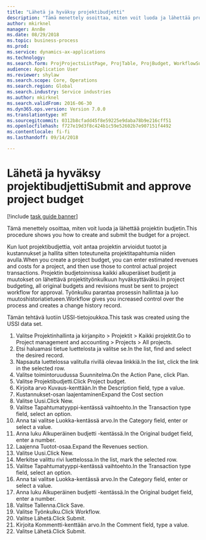 ```yaml
--- 
title: "Lähetä ja hyväksy projektibudjetti"
description: "Tämä menettely osoittaa, miten voit luoda ja lähettää projektin budjetin."
author: mkirknel
manager: AnnBe
ms.date: 08/29/2018
ms.topic: business-process
ms.prod: 
ms.service: dynamics-ax-applications
ms.technology: 
ms.search.form: ProjProjectsListPage, ProjTable, ProjBudget, WorkflowSubmitDialog
audience: Application User
ms.reviewer: shylaw
ms.search.scope: Core, Operations
ms.search.region: Global
ms.search.industry: Service industries
ms.author: mkirknel
ms.search.validFrom: 2016-06-30
ms.dyn365.ops.version: Version 7.0.0
ms.translationtype: HT
ms.sourcegitcommit: 0312b8cfadd45f8e59225e9daba78b9e216cff51
ms.openlocfilehash: f727e19d3f8c424b1c59e52602b7e907151f4492
ms.contentlocale: fi-fi
ms.lasthandoff: 09/14/2018

---
```

# <a name="submit-and-approve-project-budget"></a><span data-ttu-id="07433-103">Lähetä ja hyväksy projektibudjetti</span><span class="sxs-lookup"><span data-stu-id="07433-103">Submit and approve project budget</span></span>

[!include [task guide banner](../../includes/task-guide-banner.md)]

<span data-ttu-id="07433-104">Tämä menettely osoittaa, miten voit luoda ja lähettää projektin budjetin.</span><span class="sxs-lookup"><span data-stu-id="07433-104">This procedure shows you how to create and submit the budget for a project.</span></span> 

<span data-ttu-id="07433-105">Kun luot projektibudjettia, voit antaa projektin arvioidut tuotot ja kustannukset ja hallita sitten toteutuneita projektitapahtumia niiden avulla.</span><span class="sxs-lookup"><span data-stu-id="07433-105">When you create a project budget, you can enter estimated revenues and costs for a project, and then use those to control actual project transactions.</span></span> <span data-ttu-id="07433-106">Projektin budjetoinnissa kaikki alkuperäiset budjetit ja muutokset on lähettävä projektityönkulkuun hyväksyttäväksi.</span><span class="sxs-lookup"><span data-stu-id="07433-106">In project budgeting, all original budgets and revisions must be sent to project workflow for approval.</span></span> <span data-ttu-id="07433-107">Työnkulku parantaa prosessin hallintaa ja luo muutoshistoriatietueen.</span><span class="sxs-lookup"><span data-stu-id="07433-107">Workflow gives you increased control over the process and creates a change history record.</span></span>

<span data-ttu-id="07433-108">Tämän tehtävä luotiin USSI-tietojoukkoa.</span><span class="sxs-lookup"><span data-stu-id="07433-108">This task was created using the USSI data set.</span></span>

1. <span data-ttu-id="07433-109">Valitse Projektinhallinta ja kirjanpito > Projektit > Kaikki projektit.</span><span class="sxs-lookup"><span data-stu-id="07433-109">Go to Project management and accounting > Projects > All projects.</span></span>
2. <span data-ttu-id="07433-110">Etsi haluamasi tietue luettelosta ja valitse se.</span><span class="sxs-lookup"><span data-stu-id="07433-110">In the list, find and select the desired record.</span></span>
3. <span data-ttu-id="07433-111">Napsauta luettelossa valitulla rivillä olevaa linkkiä.</span><span class="sxs-lookup"><span data-stu-id="07433-111">In the list, click the link in the selected row.</span></span>
4. <span data-ttu-id="07433-112">Valitse toimintoruudussa Suunnitelma.</span><span class="sxs-lookup"><span data-stu-id="07433-112">On the Action Pane, click Plan.</span></span>
5. <span data-ttu-id="07433-113">Valitse Projektibudjetti.</span><span class="sxs-lookup"><span data-stu-id="07433-113">Click Project budget.</span></span>
6. <span data-ttu-id="07433-114">Kirjoita arvo Kuvaus-kenttään.</span><span class="sxs-lookup"><span data-stu-id="07433-114">In the Description field, type a value.</span></span>
7. <span data-ttu-id="07433-115">Kustannukset-osan laajentaminen</span><span class="sxs-lookup"><span data-stu-id="07433-115">Expand the Cost section</span></span>
8. <span data-ttu-id="07433-116">Valitse Uusi.</span><span class="sxs-lookup"><span data-stu-id="07433-116">Click New.</span></span>
9. <span data-ttu-id="07433-117">Valitse Tapahtumatyyppi-kentässä vaihtoehto.</span><span class="sxs-lookup"><span data-stu-id="07433-117">In the Transaction type field, select an option.</span></span>
10. <span data-ttu-id="07433-118">Anna tai valitse Luokka-kentässä arvo.</span><span class="sxs-lookup"><span data-stu-id="07433-118">In the Category field, enter or select a value.</span></span>
11. <span data-ttu-id="07433-119">Anna luku Alkuperäinen budjetti -kentässä.</span><span class="sxs-lookup"><span data-stu-id="07433-119">In the Original budget field, enter a number.</span></span>
12. <span data-ttu-id="07433-120">Laajenna Tuotot-osaa.</span><span class="sxs-lookup"><span data-stu-id="07433-120">Expand the Revenues section.</span></span>
13. <span data-ttu-id="07433-121">Valitse Uusi.</span><span class="sxs-lookup"><span data-stu-id="07433-121">Click New.</span></span>
14. <span data-ttu-id="07433-122">Merkitse valittu rivi luettelossa.</span><span class="sxs-lookup"><span data-stu-id="07433-122">In the list, mark the selected row.</span></span>
15. <span data-ttu-id="07433-123">Valitse Tapahtumatyyppi-kentässä vaihtoehto.</span><span class="sxs-lookup"><span data-stu-id="07433-123">In the Transaction type field, select an option.</span></span>
16. <span data-ttu-id="07433-124">Anna tai valitse Luokka-kentässä arvo.</span><span class="sxs-lookup"><span data-stu-id="07433-124">In the Category field, enter or select a value.</span></span>
17. <span data-ttu-id="07433-125">Anna luku Alkuperäinen budjetti -kentässä.</span><span class="sxs-lookup"><span data-stu-id="07433-125">In the Original budget field, enter a number.</span></span>
18. <span data-ttu-id="07433-126">Valitse Tallenna.</span><span class="sxs-lookup"><span data-stu-id="07433-126">Click Save.</span></span>
19. <span data-ttu-id="07433-127">Valitse Työnkulku.</span><span class="sxs-lookup"><span data-stu-id="07433-127">Click Workflow.</span></span>
20. <span data-ttu-id="07433-128">Valitse Lähetä.</span><span class="sxs-lookup"><span data-stu-id="07433-128">Click Submit.</span></span>
21. <span data-ttu-id="07433-129">Kirjoita Kommentti-kenttään arvo.</span><span class="sxs-lookup"><span data-stu-id="07433-129">In the Comment field, type a value.</span></span>
22. <span data-ttu-id="07433-130">Valitse Lähetä.</span><span class="sxs-lookup"><span data-stu-id="07433-130">Click Submit.</span></span>


